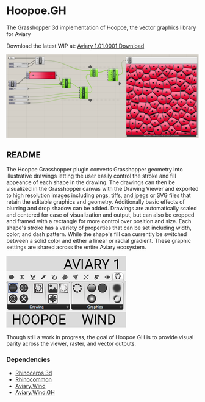 # Hoopoe.GH
The Grasshopper 3d implementation of Hoopoe, the vector graphics library for Aviary

Download the latest WIP at: [Aviary 1.01.0001 Download](https://www.food4rhino.com/app/aviary)

![definition](https://github.com/interopxyz/Hoopoe.GH/blob/Dev_PreCommit/Assets/Hoopoe_DrawingViewer.PNG?raw=true)

## README

The Hoopoe Grasshopper plugin converts Grasshopper geometry into illustrative drawings letting the user easily control the stroke and fill appeance of each shape in the drawing. The drawings can then be visualized in the Grasshopper canvas with the Drawing Viewer and exported to high resolution images including pngs, tiffs, and jpegs or SVG files that retain the editable graphics and geometry. Additionally basic effects of blurring and drop shadow can be added. Drawings are automatically scaled and centered for ease of visualization and output, but can also be cropped and framed with a rectangle for more control over position and size. 
Each shape's stroke has a variety of properties that can be set including width, color, and dash pattern. While the shape's fill can currently be switched between a solid color and either a linear or radial gradient. These graphic settings are shared across the entire Aviary ecosystem.

![ribbon](https://github.com/interopxyz/Hoopoe.GH/blob/Dev_PreCommit/Assets/Hoopoe_Ribbon.png?raw=true)

Though still a work in progress, the goal of Hoopoe GH is to provide visual parity across the viewer, raster, and vector outputs. 

### Dependencies

 - [Rhinoceros 3d](https://www.rhino3d.com/)
 - [Rhinocommon](https://www.nuget.org/packages/RhinoCommon/5.12.50810.13095)
 - [Aviary.Wind](https://github.com/interopxyz/Wind)
 - [Aviary.Wind.GH](https://github.com/interopxyz/Wind.GH)
